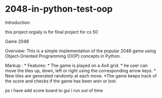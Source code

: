 # 2048-in-python-test-oop
Introduction:

this project orgialy is for  final project for cs 50

Game 2048

Overview:
This is a simple implementation of the popular 2048 game using Object-Oriented Programming (OOP) concepts in Python.

 Markup : * Features:
              * The game is played on a 4x4 grid.
                  * he user can move the tiles up, down, left or right using the corresponding arrow keys.
                   * New tiles are generated randomly at each move.
                   *The game keeps track of the score and checks if the game has been won or lost.
                                    
ps i have add score board to gui i run out of time
